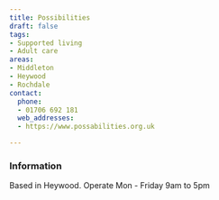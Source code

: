 ```yaml
---
title: Possibilities
draft: false
tags:
- Supported living
- Adult care
areas:
- Middleton
- Heywood
- Rochdale
contact:
  phone:
  - 01706 692 181
  web_addresses:
  - https://www.possabilities.org.uk

---
```


### Information

Based in Heywood. Operate Mon - Friday  9am to 5pm
